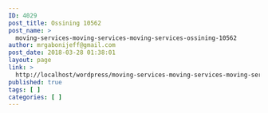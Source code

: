 ```yaml
---
ID: 4029
post_title: Ossining 10562
post_name: >
  moving-services-moving-services-moving-services-ossining-10562
author: mrgabonijeff@gmail.com
post_date: 2018-03-28 01:38:01
layout: page
link: >
  http://localhost/wordpress/moving-services-moving-services-moving-services-ossining-10562/
published: true
tags: [ ]
categories: [ ]
---
```

